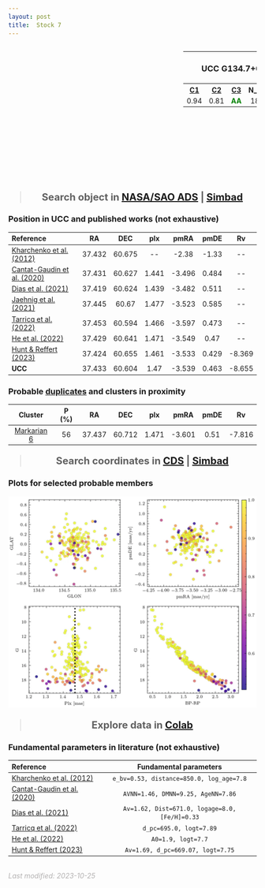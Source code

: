 ```yaml
---
layout: post
title:  Stock 7
---
```


<div style="display: flex; justify-content: space-between;">
 <div style="text-align: center;">
 <!-- Left block -->
 <div id="aladin-lite-div" style="width:355px;height:250px;"></div>
 <script type="text/javascript" src="https://aladin.cds.unistra.fr/AladinLite/api/v3/latest/aladin.js" charset="utf-8"></script>
 <script type="text/javascript">
   let aladin;
   A.init.then(() => {
      aladin = A.aladin('#aladin-lite-div', {survey: "P/DSS2/color", fov:0.5, target: "37.433 60.604"});
   });
 </script>
</div>
<!-- Left block -->

<table style="text-align: center; width:355px;height:250px;">
  <!-- Row 1 (title) -->
  <tr>
    <td colspan="5"><h3>UCC G134.7+00.0</h3></td>
  </tr>
  <!-- Row 2 -->
  <tr>
    <th><a href="https://ucc.ar/faq#what-are-the-c1-c2-and-c3-parameters" title="Photometric class">C1</a></th>
    <th><a href="https://ucc.ar/faq#what-are-the-c1-c2-and-c3-parameters" title="Density class">C2</a></th>
    <th><a href="https://ucc.ar/faq#what-are-the-c1-c2-and-c3-parameters" title="Combined class">C3</a></th>
    <th><div title="Stars with membership probability >50%">N_50</div></th>
    <th><div title="Radius that contains half the members [arcmin]">r_50</div></th>
  </tr>
  <!-- Row 3 -->
  <tr>
    <td>0.94</td>
    <td>0.81</td>
    <td><span style="color: green; font-weight: bold;">A</span><span style="color: green; font-weight: bold;">A</span></td>
    <td>184</td>
    <td>15.0</td>
  </tr>
</table>
</div>

> <p style="text-align:center; font-weight: bold; font-size:20px">Search object in <a href="https://ui.adsabs.harvard.edu/search/q=%20collection%3Aastronomy%20body%3A%22Stock%207%22&sort=date%20desc%2C%20bibcode%20desc&p_=0" target="_blank">NASA/SAO ADS</a> | <a href="https://simbad.cds.unistra.fr/simbad/sim-id-refs?Ident=stock7" target="_blank">Simbad</a></p>


### Position in UCC and published works (not exhaustive)

| Reference    | RA    | DEC   | plx  | pmRA  | pmDE   |  Rv  |
| :---         | :---: | :---: | :---: | :---: | :---: | :---: |
|[Kharchenko et al. (2012)](https://ui.adsabs.harvard.edu/abs/2012A%26A...543A.156K) | 37.432 | 60.675 | -- | -2.38 | -1.33 | -- |
|[Cantat-Gaudin et al. (2020)](https://ui.adsabs.harvard.edu/abs/2020A%26A...640A...1C) | 37.431 | 60.627 | 1.441 | -3.496 | 0.484 | -- |
|[Dias et al. (2021)](https://ui.adsabs.harvard.edu/abs/2021MNRAS.504..356D) | 37.419 | 60.624 | 1.439 | -3.482 | 0.511 | -- |
|[Jaehnig et al. (2021)](https://ui.adsabs.harvard.edu/abs/2021ApJ...923..129J/abstract) | 37.445 | 60.67 | 1.477 | -3.523 | 0.585 | -- |
|[Tarricq et al. (2022)](https://ui.adsabs.harvard.edu/abs/2022A%26A...659A..59T/abstract) | 37.453 | 60.594 | 1.466 | -3.597 | 0.473 | -- |
|[He et al. (2022)](https://ui.adsabs.harvard.edu/abs/2022ApJS..262....7H/abstract) | 37.429 | 60.641 | 1.471 | -3.549 | 0.47 | -- |
|[Hunt & Reffert (2023)](https://ui.adsabs.harvard.edu/abs/2023arXiv230313424H/abstract) | 37.424 | 60.655 | 1.461 | -3.533 | 0.429 | -8.369 |
| **UCC** |37.433 | 60.604 | 1.47 | -3.539 | 0.463 | -8.655 |


### Probable <a href="https://ucc.ar/faq#probable-duplicates" title="See FAQ for definition of proximity">duplicates</a> and clusters in proximity

| Cluster | P (%) | RA    | DEC   | plx   | pmRA  | pmDE  | Rv    |
| :---:   | :---: | :---: | :---: | :---: | :---: | :---: | :---: |
|[Markarian 6](https://ucc.ar/_clusters/markarian6/)| 56 | 37.437 | 60.712 | 1.471 | -3.601 | 0.51 | -7.816 |

> <p style="text-align:center; font-weight: bold; font-size:20px">Search coordinates in <a href="https://cdsportal.u-strasbg.fr/?target=37.433,60.604" target="_blank">CDS</a> | <a href="https://simbad.cds.unistra.fr/mobile/object_list.html?coord=37.433%2060.604&output=json&radius=5&userEntry=stock7" target="_blank">Simbad</a></p>

### Plots for selected probable members

![CLUSTER](https://raw.githubusercontent.com/ucc23/Q2P/main/plots/stock7.webp)


> <p style="text-align:center; font-weight: bold; font-size:20px">Explore data in <a href="https://colab.research.google.com/github/UCC23/Q2P/blob/master/notebooks/stock7.ipynb" target="_blank">Colab</a></p>


### Fundamental parameters in literature (not exhaustive)

| Reference |  Fundamental parameters |
| :---         |     :---:      |
| [Kharchenko et al. (2012)](https://ui.adsabs.harvard.edu/abs/2012A%26A...543A.156K) | `e_bv=0.53, distance=850.0, log_age=7.8` |
| [Cantat-Gaudin et al. (2020)](https://ui.adsabs.harvard.edu/abs/2020A%26A...640A...1C) | `AVNN=1.46, DMNN=9.25, AgeNN=7.86` |
| [Dias et al. (2021)](https://ui.adsabs.harvard.edu/abs/2021MNRAS.504..356D) | `Av=1.62, Dist=671.0, logage=8.0, [Fe/H]=0.33` |
| [Tarricq et al. (2022)](https://ui.adsabs.harvard.edu/abs/2022A%26A...659A..59T/abstract) | `d_pc=695.0, logt=7.89` |
| [He et al. (2022)](https://ui.adsabs.harvard.edu/abs/2022ApJS..262....7H/abstract) | `A0=1.9, logt=7.7` |
| [Hunt & Reffert (2023)](https://ui.adsabs.harvard.edu/abs/2023arXiv230313424H/abstract) | `Av=1.69, d_pc=669.07, logt=7.75` |

<br>
<font color="b3b1b1"><i>Last modified: 2023-10-25</i></font>
